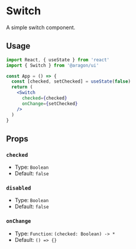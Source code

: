 # Switch

A simple switch component.

## Usage

```jsx
import React, { useState } from 'react'
import { Switch } from '@aragon/ui'

const App = () => {
  const [checked, setChecked] = useState(false)
  return (
    <Switch
      checked={checked}
      onChange={setChecked}
    />
  )
}
```

## Props

### `checked`

- Type: `Boolean`
- Default: `false`

### `disabled`

- Type: `Boolean`
- Default: `false`

### `onChange`

- Type: `Function`: `(checked: Boolean) -> *`
- Default: `() => {}`
